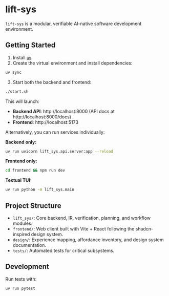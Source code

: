 # lift-sys

`lift-sys` is a modular, verifiable AI-native software development environment.

## Getting Started

1. Install [`uv`](https://github.com/astral-sh/uv).
2. Create the virtual environment and install dependencies:

```bash
uv sync
```

3. Start both the backend and frontend:

```bash
./start.sh
```

This will launch:
- **Backend API**: http://localhost:8000 (API docs at http://localhost:8000/docs)
- **Frontend**: http://localhost:5173

Alternatively, you can run services individually:

**Backend only:**
```bash
uv run uvicorn lift_sys.api.server:app --reload
```

**Frontend only:**
```bash
cd frontend && npm run dev
```

**Textual TUI:**
```bash
uv run python -m lift_sys.main
```

## Project Structure

- `lift_sys/`: Core backend, IR, verification, planning, and workflow modules.
- `frontend/`: Web client built with Vite + React following the shadcn-inspired design system.
- `design/`: Experience mapping, affordance inventory, and design system documentation.
- `tests/`: Automated tests for critical subsystems.

## Development

Run tests with:

```bash
uv run pytest
```

